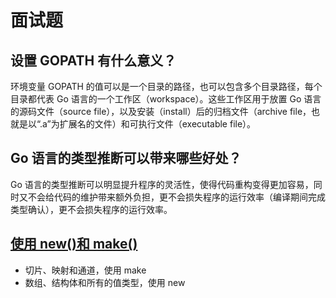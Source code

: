 # 面试题

## 设置 GOPATH 有什么意义？

环境变量 GOPATH 的值可以是一个目录的路径，也可以包含多个目录路径，每个目录都代表 Go 语言的一个工作区（workspace）。这些工作区用于放置 Go 语言的源码文件（source file），以及安装（install）后的归档文件（archive file，也就是以“.a”为扩展名的文件）和可执行文件（executable file）。

## Go 语言的类型推断可以带来哪些好处？

Go 语言的类型推断可以明显提升程序的灵活性，使得代码重构变得更加容易，同时又不会给代码的维护带来额外负担，更不会损失程序的运行效率（编译期间完成类型确认），更不会损失程序的运行效率。

## [使用 new()和 make()](https://go.fdos.me/16.4.html)

- 切片、映射和通道，使用 make
- 数组、结构体和所有的值类型，使用 new
